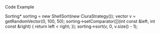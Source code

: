 Code Example

Sorting<int>* sorting = new ShellSort<int>(new CiuraStrategy());
vector<int> v = getRandomVector(0, 100, 50);
sorting->setComparator([](int const &left, int const &right) { return left < right; });
sorting->sort(v, 0, v.size() - 1);